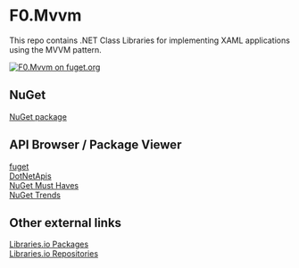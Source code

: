# F0.Mvvm
This repo contains .NET Class Libraries for implementing XAML applications using the MVVM pattern.

[![F0.Mvvm on fuget.org](https://www.fuget.org/packages/F0.Mvvm/badge.svg)](https://www.fuget.org/packages/F0.Mvvm)

## NuGet
[NuGet package](https://www.nuget.org/packages/F0.Mvvm/)

## API Browser / Package Viewer
[fuget](https://www.fuget.org/packages/F0.Mvvm)\
[DotNetApis](http://dotnetapis.com/pkg/F0.Mvvm)\
[NuGet Must Haves](https://nugetmusthaves.com/Package/F0.Mvvm)\
[NuGet Trends](https://nugettrends.com/packages?months=12&ids=F0.Mvvm)

## Other external links
[Libraries.io Packages](https://libraries.io/nuget/F0.Mvvm)\
[Libraries.io Repositories](https://libraries.io/github/Flash0ver/F0.Mvvm)
